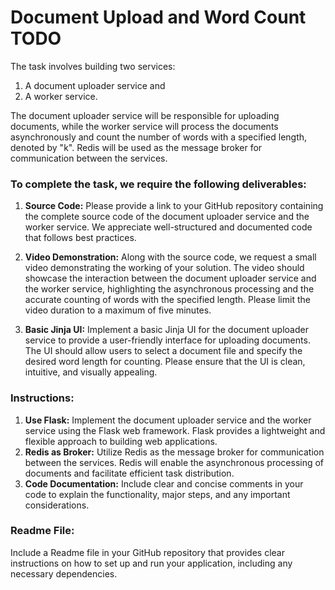 # Document Upload and Word Count TODO

The task involves building two services:

1. A document uploader service and
2. A worker service.

The document uploader service will be responsible for uploading documents, while the worker service will process the documents asynchronously and count the number of words with a specified length, denoted by "k". Redis will be used as the message broker for communication between the services.

### To complete the task, we require the following deliverables:

1. <b>Source Code:</b> Please provide a link to your GitHub repository containing the complete source code of the document uploader service and the worker service. We appreciate well-structured and documented code that follows best practices.

2. <b>Video Demonstration:</b> Along with the source code, we request a small video demonstrating the working of your solution. The video should showcase the interaction between the document uploader service and the worker service, highlighting the asynchronous processing and the accurate counting of words with the specified length. Please limit the video duration to a maximum of five minutes.

3. <b>Basic Jinja UI:</b> Implement a basic Jinja UI for the document uploader service to provide a user-friendly interface for uploading documents. The UI should allow users to select a document file and specify the desired word length for counting. Please ensure that the UI is clean, intuitive, and visually appealing.

### Instructions:

1. <b>Use Flask:</b> Implement the document uploader service and the worker service using the Flask web framework. Flask provides a lightweight and flexible approach to building web applications.
2. <b>Redis as Broker:</b> Utilize Redis as the message broker for communication between the services. Redis will enable the asynchronous processing of documents and facilitate efficient task distribution.
3. <b>Code Documentation:</b> Include clear and concise comments in your code to explain the functionality, major steps, and any important considerations.

### Readme File:
Include a Readme file in your GitHub repository that provides clear instructions on how to set up and run your application, including any necessary dependencies.
